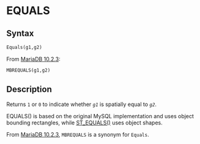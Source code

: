# EQUALS

## Syntax

```sql
Equals(g1,g2)
```

From [MariaDB 10.2.3](/kb/en/mariadb-1023-release-notes/):

```sql
MBREQUALS(g1,g2)
```

## Description

Returns `1` or `0` to indicate whether <em>`g1`</em> is spatially equal to <em>`g2`</em>.

EQUALS() is based on the original MySQL implementation and uses object bounding rectangles, while [ST_EQUALS()](/sql-statements-structure/geographic-geometric-features/geometry-relations/equals) uses object shapes.

From [MariaDB 10.2.3](/kb/en/mariadb-1023-release-notes/), `MBREQUALS` is a synonym for `Equals`.